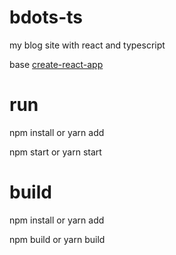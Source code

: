 # bdots-ts
my blog site with react and typescript

base [create-react-app](https://github.com/facebookincubator/create-react-app)

# run
npm install or yarn add

npm start or yarn start

# build
npm install or yarn add

npm build or yarn build
